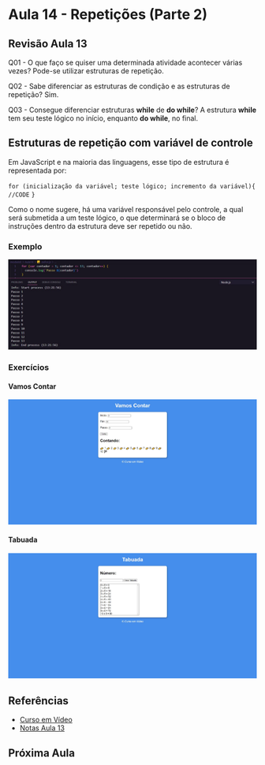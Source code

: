 # Aula 14 - Repetições (Parte 2)

## Revisão Aula 13

Q01 - O que faço se quiser uma determinada atividade acontecer várias vezes?
Pode-se utilizar estruturas de repetição.

Q02 - Sabe diferenciar as estruturas de condição e as estruturas de repetição?
Sim.

Q03 - Consegue diferenciar estruturas **while** de **do while**?
A estrutura **while** tem seu teste lógico no início, enquanto **do while**, no final.

## Estruturas de repetição com variável de controle

Em JavaScript e na maioria das linguagens, esse tipo de estrutura é representada por:

`for (inicialização da variável; teste lógico; incremento da variável){`
`//CODE`
`}`

Como o nome sugere, há uma variável responsável pelo controle, a qual será submetida a um teste lógico, o que determinará se o bloco de instruções dentro da estrutura deve ser repetido ou não.

### Exemplo

![](./ex01.jpg)

### Exercícios

#### Vamos Contar

![](./ex016-preview.jpg)

#### Tabuada

![](./ex017-preview.jpg)

## Referências

- [Curso em Vídeo](https://www.youtube.com/c/CursoemV%C3%ADdeo)
- [Notas Aula 13](../Aula13/)

## Próxima Aula

